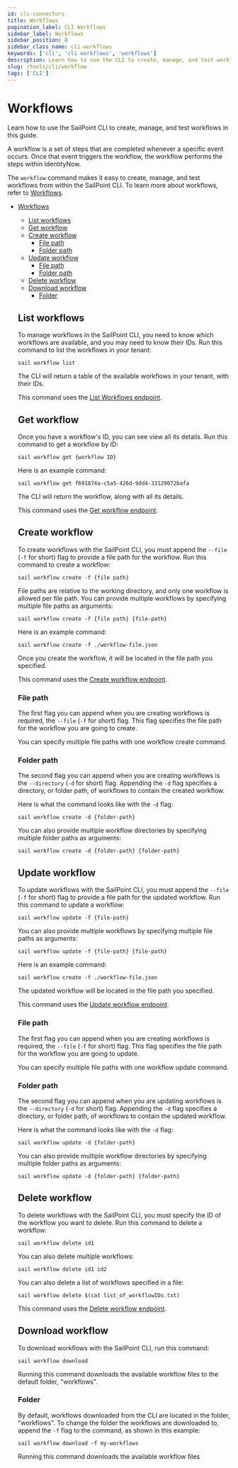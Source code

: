 ```yaml
---
id: cli-connectors
title: Workflows
pagination_label: CLI Workflows
sidebar_label: Workflows
sidebar_position: 8
sidebar_class_name: cli-workflows
keywords: ['cli', 'cli workflows', 'workflows']
description: Learn how to use the CLI to create, manage, and test workflows in this guide.
slug: /tools/cli/workflow
tags: ['CLI']
---
```


# Workflows

Learn how to use the SailPoint CLI to create, manage, and test workflows in this guide. 

A workflow is a set of steps that are completed whenever a specific event occurs. Once that event triggers the workflow, the workflow performs the steps within IdentityNow. 

The `workflow` command makes it easy to create, manage, and test workflows from within the SailPoint CLI. To learn more about workflows, refer to [Workflows](https://documentation.sailpoint.com/saas/help/workflows/workflow-basics.html?h=workflow).

- [Workflows](#workflows)
  - [List workflows](#list-workflows)
  - [Get workflow](#get-workflow)
  - [Create workflow](#create-workflow)
    - [File path](#file-path)
    - [Folder path](#folder-path)
  - [Update workflow](#update-workflow)
    - [File path](#file-path-1)
    - [Folder path](#folder-path-1)
  - [Delete workflow](#delete-workflow) 
  - [Download workflow](#download-workflow)
    - [Folder](#folder)

  ## List workflows 

  To manage workflows in the SailPoint CLI, you need to know which workflows are available, and you may need to know their IDs. Run this command to list the workflows in your tenant: 

  ```shell
  sail workflow list 
  ```

  The CLI will return a table of the available workflows in your tenant, with their IDs. 

  This command uses the [List Workflows endpoint](https://developer.sailpoint.com/idn/api/beta/list-workflows). 

  ## Get workflow 

  Once you have a workflow's ID, you can see view all its details. Run this command to get a workflow by ID: 

  ```shell
  sail workflow get {workflow ID}
  ```

  Here is an example command: 

  ```shell
  sail workflow get f691874a-c5a5-426d-9dd4-33129072bafa
  ```

  The CLI will return the workflow, along with all its details. 

  This command uses the [Get workflow endpoint](https://developer.sailpoint.com/idn/api/beta/get-workflow).

  ## Create workflow 

  To create workflows with the SailPoint CLI, you must append the `--file` (`-f` for short) flag to provide a file path for the workflow. Run this command to create a workflow: 

  ```shell
  sail workflow create -f {file path}
  ```

  File paths are relative to the working directory, and only one workflow is allowed per file path. You can provide multiple workflows by specifying multiple file paths as arguments: 

  ```shell
  sail workflow create -f {file path} {file-path}
  ```

  Here is an example command: 

  ```shell
  sail workflow create -f ./workflow-file.json
  ```

  Once you create the workflow, it will be located in the file path you specified. 

  This command uses the [Create workflow endpoint](https://developer.sailpoint.com/idn/api/beta/create-workflow). 

  ### File path 

  The first flag you can append when you are creating workflows is required, the `--file` (`-f` for short) flag. This flag specifies the file path for the workflow you are going to create. 
  
  You can specify multiple file paths with one workflow create command. 

  ### Folder path

  The second flag you can append when you are creating workflows is the `--directory` (`-d` for short) flag. Appending the `-d` flag specifies a directory, or folder path, of workflows to contain the created workflow. 

  Here is what the command looks like with the `-d` flag: 

  ```shell
  sail workflow create -d {folder-path}
  ```

  You can also provide multiple workflow directories by specifying multiple folder paths as arguments: 

  ```shell
  sail workflow create -d {folder-path} {folder-path}
  ```

  ## Update workflow 

  To update workflows with the SailPoint CLI, you must append the `--file` (`-f` for short) flag to provide a file path for the updated workflow. Run this command to update a workflow: 

  ```shell
  sail workflow update -f {file-path} 
  ```

  You can also provide multiple workflows by specifying multiple file paths as arguments: 

  ```shell
  sail workflow update -f {file-path} {file-path}
  ```

  Here is an example command: 

  ```shell
  sail workflow create -f ./workflow-file.json
  ```

  The updated workflow will be located in the file path you specified. 

  This command uses the [Update workflow endpoint](https://developer.sailpoint.com/idn/api/beta/update-workflow).

  ### File path 

  The first flag you can append when you are creating workflows is required, the `--file` (`-f` for short) flag. This flag specifies the file path for the workflow you are going to update. 
  
  You can specify multiple file paths with one workflow update command. 

  ### Folder path 

  The second flag you can append when you are updating workflows is the `--directory` (`-d` for short) flag. Appending the `-d` flag specifies a directory, or folder path, of workflows to contain the updated workflow. 

  Here is what the command looks like with the `-d` flag: 

  ```shell
  sail workflow update -d {folder-path}
  ```

  You can also provide multiple workflow directories by specifying multiple folder paths as arguments: 

  ```shell
  sail workflow update -d {folder-path} {folder-path}
  ```

  ## Delete workflow 

  To delete workflows with the SailPoint CLI, you must specify the ID of the workflow you want to delete. Run this command to delete a workflow: 

  ```shell
  sail workflow delete id1
  ```

  You can also delete multiple workflows: 

  ```shell
  sail workflow delete id1 id2 
  ```

  You can also delete a list of workflows specified in a file: 

  ```shell
  sail workflow delete $(cat list_of_workflowIDs.txt)
  ```

  This command uses the [Delete workflow endpoint](https://developer.sailpoint.com/idn/api/beta/delete-workflow).

  ## Download workflow 

  To download workflows with the SailPoint CLI, run this command: 

  ```shell
  sail workflow download 
  ```

  Running this command downloads the available workflow files to the default folder, "workflows". 

  ### Folder 

  By default, workflows downloaded from the CLI are located in the folder, "workflows". To change the folder the workflows are downloaded to, append the `-f` flag to the command, as shown in this example: 

  ```shell
  sail workflow download -f my-workflows
  ```

  Running this command downloads the available workflow files 
